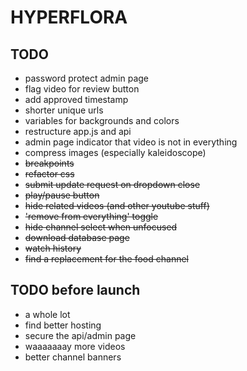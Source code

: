 # HYPERFLORA

## TODO
- password protect admin page
- flag video for review button
- add approved timestamp
- shorter unique urls
- variables for backgrounds and colors
- restructure app.js and api
- admin page indicator that video is not in everything
- compress images (especially kaleidoscope)
- ~~breakpoints~~
- ~~refactor css~~
- ~~submit update request on dropdown close~~
- ~~play/pause button~~
- ~~hide related videos (and other youtube stuff)~~
- ~~'remove from everything' toggle~~
- ~~hide channel select when unfocused~~
- ~~download database page~~
- ~~watch history~~
- ~~find a replacement for the food channel~~

## TODO before launch
- a whole lot
- find better hosting
- secure the api/admin page
- waaaaaaay more videos
- better channel banners
